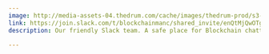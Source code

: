 ```yaml
---
image: http://media-assets-04.thedrum.com/cache/images/thedrum-prod/s3-news-tmp-1086-img_3175--2x1--940.png
link: https://join.slack.com/t/blockchainmanc/shared_invite/enQtMjQwOTgyNzYyOTYyLTNkODAwYzhmZDg5YjA4NjQzZjU3OTZmYTAzNTgyYmYwODk5NjE3MGMwNWUyOTcxYWUyYjhjMTQyZTBlYjYyNWQ
description: Our friendly Slack team. A safe place for Blockchain chatter

---
```

